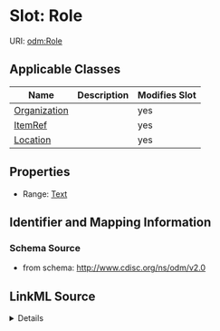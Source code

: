 # Slot: Role

URI: [odm:Role](http://www.cdisc.org/ns/odm/v2.0/Role)



<!-- no inheritance hierarchy -->




## Applicable Classes

| Name | Description | Modifies Slot |
| --- | --- | --- |
[Organization](Organization.md) |  |  yes  |
[ItemRef](ItemRef.md) |  |  yes  |
[Location](Location.md) |  |  yes  |







## Properties

* Range: [Text](Text.md)





## Identifier and Mapping Information







### Schema Source


* from schema: http://www.cdisc.org/ns/odm/v2.0




## LinkML Source

<details>
```yaml
name: Role
from_schema: http://www.cdisc.org/ns/odm/v2.0
rank: 1000
alias: Role
domain_of:
- Organization
- ItemRef
- Location
range: text

```
</details>